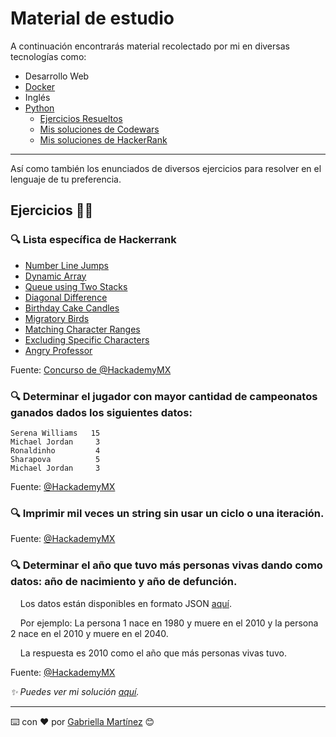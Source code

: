 # Material de estudio

A continuación encontrarás material recolectado por mi en diversas tecnologías como:

- Desarrollo Web
- [Docker](/docker)
- Inglés
- [Python](/python)
    - [Ejercicios Resueltos](/ejercicios_resueltos)
    - [Mis soluciones de Codewars](https://github.com/martinezga/py-study-group/tree/main/ejercicios/CodeWars/Gabriella-Martinez)
    - [Mis soluciones de HackerRank](/ejercicios_resueltos/hackerRank)

---

Así como también los enunciados de diversos ejercicios para resolver en el lenguaje de tu preferencia.

## Ejercicios 🐱‍👤

### 🔍 **Lista específica de Hackerrank**
- [Number Line Jumps](https://www.hackerrank.com/challenges/kangaroo)
- [Dynamic Array](https://www.hackerrank.com/challenges/dynamic-array)
- [Queue using Two Stacks](https://www.hackerrank.com/challenges/queue-using-two-stacks)
- [Diagonal Difference](https://www.hackerrank.com/challenges/diagonal-difference)
- [Birthday Cake Candles](https://www.hackerrank.com/challenges/birthday-cake-candles)
- [Migratory Birds](https://www.hackerrank.com/challenges/migratory-birds)
- [Matching Character Ranges](https://www.hackerrank.com/challenges/matching-range-of-characters)
- [Excluding Specific Characters](https://www.hackerrank.com/challenges/excluding-specific-characters)
- [Angry Professor](https://www.hackerrank.com/challenges/angry-professor)

Fuente: [Concurso de @HackademyMX](https://github.com/hackademymx)

### 🔍 **Determinar el jugador con mayor cantidad de campeonatos ganados dados los siguientes datos:**
```
Serena Williams   15
Michael Jordan     3
Ronaldinho         4
Sharapova          5
Michael Jordan     3
```
Fuente: [@HackademyMX](https://github.com/hackademymx)

### 🔍 **Imprimir mil veces un string sin usar un ciclo o una iteración.**

Fuente: [@HackademyMX](https://github.com/hackademymx)

### 🔍 **Determinar el año que tuvo más personas vivas dando como datos: año de nacimiento y año de defunción.**

&nbsp;&nbsp;&nbsp; Los datos están disponibles en formato JSON [aquí](/python/exercises/data.json).

&nbsp;&nbsp;&nbsp; Por ejemplo: La persona 1 nace en 1980 y muere en el 2010 y la persona 2 nace en el 2010 y muere en el 2040.

&nbsp;&nbsp;&nbsp; La respuesta es 2010 como el año que más personas vivas tuvo.

Fuente: [@HackademyMX](https://github.com/hackademymx)

_✨ Puedes ver mi solución [aquí](/python/ejercicios_resueltos/births_and_deaths.py)._

---

⌨️ con ❤️ por [Gabriella Martínez](https://github.com/martinezga) 😊